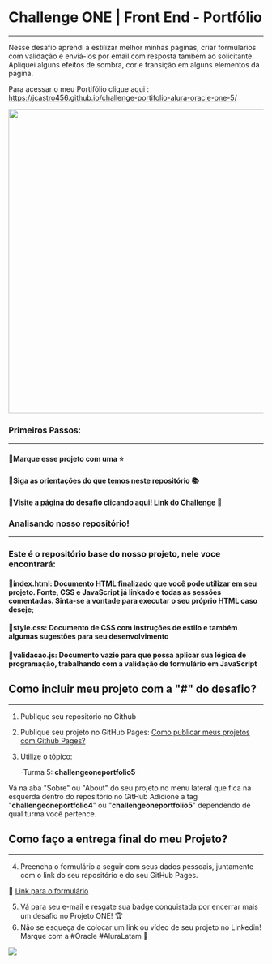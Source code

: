 # Challenge ONE | Front End - Portfólio
---

Nesse desafio aprendi a estilizar melhor minhas paginas, criar formularios com validação e enviá-los por email com resposta também ao solicitante. Apliquei alguns efeitos de sombra, cor e transição em alguns elementos da página.

Para acessar o meu Portifólio clique aqui : https://jcastro456.github.io/challenge-portifolio-alura-oracle-one-5/

<p align="center" >
     <img width="600" heigth="600" src="https://user-images.githubusercontent.com/101413385/168887837-b6d26532-6782-48dc-92eb-e48bf6c57a15.png">
</p>

###  Primeiros Passos:
---
#### 🔹Marque esse projeto com uma ⭐
#### 🔹Siga as orientações do que temos neste repositório 📚
#### 🔹Visite a página do desafio clicando aqui! [Link do Challenge](https://www.alura.com.br/challenges/oracle-one-front-end/) 📃


### Analisando nosso repositório!
---
### Este é o repositório base do nosso projeto, nele voce encontrará:
#### 🔹index.html: Documento HTML finalizado que você pode utilizar em seu projeto. Fonte, CSS e JavaScript já linkado e todas as sessões comentadas. Sinta-se a vontade para executar o seu próprio HTML caso deseje;
#### 🔹style.css: Documento de CSS com instruções de estilo e também algumas sugestões para seu desenvolvimento
#### 🔹validacao.js: Documento vazio para que possa aplicar sua lógica de programação, trabalhando com a validação de formulário em JavaScript

## Como incluir meu projeto com a "#" do desafio?
---
1) Publique seu repositório no Github
2) Publique seu projeto no GitHub Pages: [Como publicar meus projetos com Github Pages?](https://docs.github.com/pt/pages/getting-started-with-github-pages/creating-a-github-pages-site)
3) Utilize o tópico:

     -Turma 5: **challengeoneportfolio5**
     
Vá na aba "Sobre" ou "About" do seu projeto no menu lateral que fica na esquerda dentro do repositório no GitHub Adicione a tag "**challengeoneportfolio4**" ou "**challengeoneportfolio5**" dependendo de qual turma você pertence.

## Como faço a entrega final do meu Projeto?
---

4) Preencha o formulário a seguir com seus dados pessoais, juntamente com o link do seu repositório e do seu GitHub Pages.

🔹 [Link para o formulário](https://lp.alura.com.br/alura-latam-entrega-challenge-one-portugues) 

5) Vá para seu e-mail e resgate sua badge conquistada por encerrar mais um desafio no Projeto ONE! 🏆
6) Não se esqueça de colocar um link ou vídeo de seu projeto no Linkedin! Marque com a #Oracle #AluraLatam 🏁


 <a href="https://www.linkedin.com/company/alura-latam/mycompany/" target="_blank">
<img src="https://img.shields.io/badge/-LinkedIn-%230077B5?style=for-the-badge&logo=linkedin&logoColor=white" target="_blank"></a>


